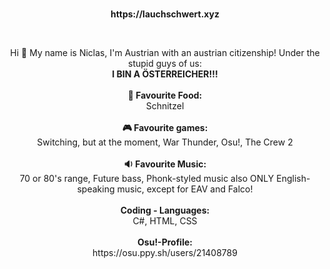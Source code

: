 <p align="center"><br><b>https://lauchschwert.xyz</B></p><br>

<p align="center" target="_blank">Hi 🖖 My name is Niclas, I'm Austrian with an austrian citizenship! Under the stupid guys of us:<br> <B>I BIN A ÖSTERREICHER!!!</B>
  <br><br><B>🍕 Favourite Food:</B><br> Schnitzel<br><br><B>🎮 Favourite games:</B><br> Switching, but at the moment, War Thunder, Osu!, The Crew 2<br><br><b>🔉 Favourite Music:</b><br> 70 or 80's range, Future bass, Phonk-styled music also ONLY English-speaking music, except for EAV and Falco!<br><br><b>Coding - Languages:</B><br>C#, HTML, CSS<br><br><b>Osu!-Profile:</B><br>https://osu.ppy.sh/users/21408789<br>
</p>

